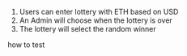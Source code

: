 1. Users can enter lottery with ETH based on USD
2. An Admin will choose when the lottery is over
3. The lottery will select the random winner

how to test

    